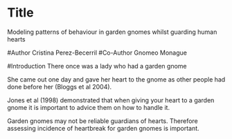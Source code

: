 # Title
Modeling patterns of behaviour in garden gnomes whilst guarding human hearts

#Author
Cristina Perez-Becerril
#Co-Author
Gnomeo Monague

#Introduction
There once was a lady who had a garden gnome

She came out one day and gave her heart to the gnome as other people had done before her (Bloggs et al 2004).

Jones et al (1998) demonstrated that when giving your heart to a garden gnome it is important to advice them on how to handle it.

Garden gnomes may not be reliable guardians of hearts. Therefore assessing incidence of heartbreak for garden gnomes is important.